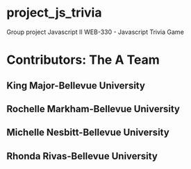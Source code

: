 # project_js_trivia
Group project Javascript II WEB-330 - Javascript Trivia Game

# Contributors: The A Team

## King Major-Bellevue University

## Rochelle Markham-Bellevue University

## Michelle Nesbitt-Bellevue University

## Rhonda Rivas-Bellevue University
